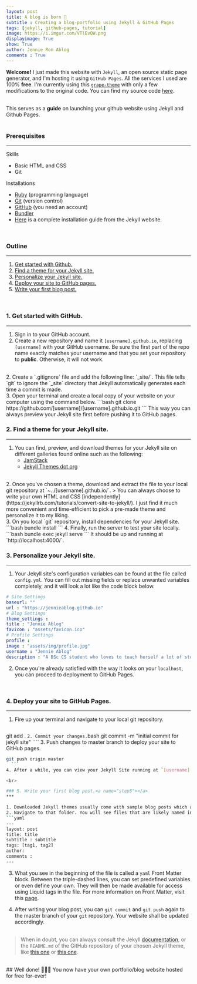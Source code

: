```yaml
---
layout: post
title: A blog is born 👶
subtitle : Creating a blog-portfolio using Jekyll & GitHub Pages
tags: [jekyll, github-pages, tutorial]
image: https://i.imgur.com/VTlEvQW.png
displayimage: True
show: True
author: Jennie Ron Ablog
comments : True
---
```


<!-- Introduction -->

<strong>Welcome!</strong> I just made this website with `Jekyll`, an open source static page generator, and I'm hosting it using `GitHub Pages`. All the services I used are 100% <strong>free</strong>. I'm currently using this <a href="https://github.com/naye0ng/Grape-Theme">`grape-theme`</a> with only a few modifications to the original code. You can find my source code <a href="https://github.com/jennieablog/jennieablog.github.io">here</a>.<br><br>

This serves as a <strong>guide</strong> on launching your github website using Jekyll and Github Pages.<br><br>

### Prerequisites
***

Skills
- Basic HTML and CSS
- Git

Installations
- <a href="https://www.ruby-lang.org/en/downloads/">Ruby</a> (programming language)
- <a href="https://git-scm.com/">Git</a> (version control)
- <a href="https://github.com/">GitHub</a> (you need an account)
- <a href="https://bundler.io/">Bundler</a>
- <a href="https://jekyllrb.com/docs/installation/macos/#install-command-line-tools">Here</a> is a complete installation guide from the Jekyll website.

<br>

### Outline
***

1. [Get started with Github.](#step1)
2. [Find a theme for your Jekyll site.](#step2)
3. [Personalize your Jekyll site.](#step3)
4. [Deploy your site to GitHub pages.](#step4)
5. [Write your first blog post.](#step5)

<br>

### 1. Get started with GitHub.<a name="step1"></a>
***

1. Sign in to your GitHub account.
2. Create a new repository and name it `[username].github.io`, replacing `[username]` with your GitHub username. Be sure the first part of the repo name exactly matches your username and that you set your repository to <strong>public</strong>. Otherwise, it will not work.
<br>
2. Create a `.gitignore` file and add the following line: `_site/`. This file tells `git` to ignore the `_site` directory that Jekyll automatically generates each time a commit is made.
<br>
3. Open your terminal and create a local copy of your website on your computer using the command below.
  ```bash
git clone https://github.com/[username]/[username].github.io.git
  ``` 
  This way you can always preview your Jekyll site first before pushing it to GitHub pages.

<br>

### 2. Find a theme for your Jekyll site.<a name="step2"></a>
***

1. You can find, preview, and download themes for your Jekyll site on different galleries found online such as the following:
	- [JamStack](https://jamstackthemes.dev/ssg/jekyll/)
	- [Jekyll Themes dot org](https://jekyllthemes.org)
<br>
2. Once you've chosen a theme, download and extract the file to your local git repository at `~../[username].github.io/`.
	> You can always choose to write your own HTML and CSS [independently](https://jekyllrb.com/tutorials/convert-site-to-jekyll/). I just find it much more convenient and time-efficient to pick a pre-made theme and personalize it to my liking.
<br>
3. On you local `git` repository, install dependencies for your Jekyll site.
  ```bash
bundle install
  ```
4. Finally, run the server to test your site locally.
  ```bash
bundle exec jekyll serve
  ```
  It should be up and running at `http://localhost:4000/`.

<br>

### 3. Personalize your Jekyll site.<a name="step3"></a>
***

1. Your Jekyll site's configuration variables can be found at the file called `config.yml`. You can fill out missing fields or replace unwanted variables completely, and it will look a lot like the code block below.
  ```yaml
# Site Settings
baseurl: ""
url : "https://jennieablog.github.io"
# Blog Settings
theme_settings :
  title : "Jennie Ablog"
  favicon : "assets/favicon.ico"
# Profile Settings
profile :
  image : "assets/img/profile.jpg"
  username : "Jennie Ablog"
  description : "A BSc CS student who loves to teach herself a lot of stuff. 👩🏾‍💻"
  ```
2. Once you're already satisfied with the way it looks on your `localhost`, you can proceed to deployment to GitHub Pages.

<br>

### 4. Deploy your site to GitHub Pages.<a name="step4"></a>
***

1. Fire up your terminal and navigate to your local git repository.
    ```bash
git add .
    ```
2. Commit your changes.
    ```bash
git commit -m "initial commit for jekyll site"
    ````
3. Push changes to master branch to deploy your site to GitHub pages.
  ```bash
git push origin master
    ```
4. After a while, you can view your Jekyll Site running at `[username].github.io`.

<br>

### 5. Write your first blog post.<a name="step5"></a>
***

1. Downloaded Jekyll themes usually come with sample blog posts which are located in a folder named `posts/`.
2. Navigate to that folder. You will see files that are likely named in this format `YYYY-MM-DD-sample-blog-post.md`. When you open it it will look something like an `html` file except that it has something else in the beginning.
  ```yaml
---
layout: post
title: title
subtitle : subtitle
tags: [tag1, tag2]
author: 
comments : 
---
  ```
3. What you see in the beginning of the file is called a `yaml` Front Matter block. Between the triple-dashed lines, you can set predefined variables or even define your own. They will then be made available for access using Liquid tags in the file. For more information on Front Matter, visit this [page](https://jekyllrb.com/docs/front-matter/).

4. After writing your blog post, you can `git commit` and `git push` again to the master branch of your `git` repository. Your website shall be updated accordingly.<br><br>

> When in doubt, you can always consult the Jekyll [documentation](https://jekyllrb.com/docs/), or the `README.md` of the GitHub repository of your chosen Jekyll theme, like [this one](https://github.com/naye0ng/Grape-Theme/blob/master/README.md) or [this one](https://github.com/sergiokopplin/indigo/blob/gh-pages/README.md).

<br>
## Well done! 🙆🏽‍♀️
You now have your own portfolio/blog website hosted for free for-ever!